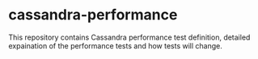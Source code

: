 # cassandra-performance
This repository contains Cassandra performance test definition, detailed expaination of the performance tests and how tests will change.
